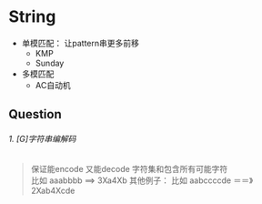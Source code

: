 # String

  - 单模匹配： 让pattern串更多前移
    - KMP
    - Sunday
  - 多模匹配
  	- AC自动机


 ## Question
 ###### 1. [G]字符串编解码
 > 保证能encode 又能decode  字符集和包含所有可能字符   
 > 比如 aaabbbb ==> 3Xa4Xb 其他例子： 比如  aabccccde ＝＝》  2Xab4Xcde

